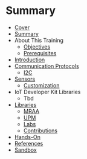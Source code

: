 # Summary

* [Cover](README.md)
* [Summary](SUMMARY.md)
* About This Training
   * [Objectives](documentation/Objectives.md)
   * [Prerequisites](documentation/Prerequisites.md)
* [Introduction](documentation/Introduction.md)
* [Communication Protocols](documentation/Protocols.md)
   * [I2C](documentation/documentation/I2C.md)
* [Sensors](documentation/Sensors.md)
   * [Customization](documentation/Customization.md)
* IoT Developer Kit Libraries
   * Tbd
* [Libraries](Libraries.md)
   * [MRAA](documentation/Mraa.md)
   * [UPM](documentation/Upm.md)
   * [Labs](documentation/LibrariesLabs.md)
   * [Contributions](documentation/LibrariesContributions.md)
* [Hands-On](HANDSON.md)
* [References](documentation/REFERENCES.md)
* [Sandbox](documentation/Sandbox.md)

